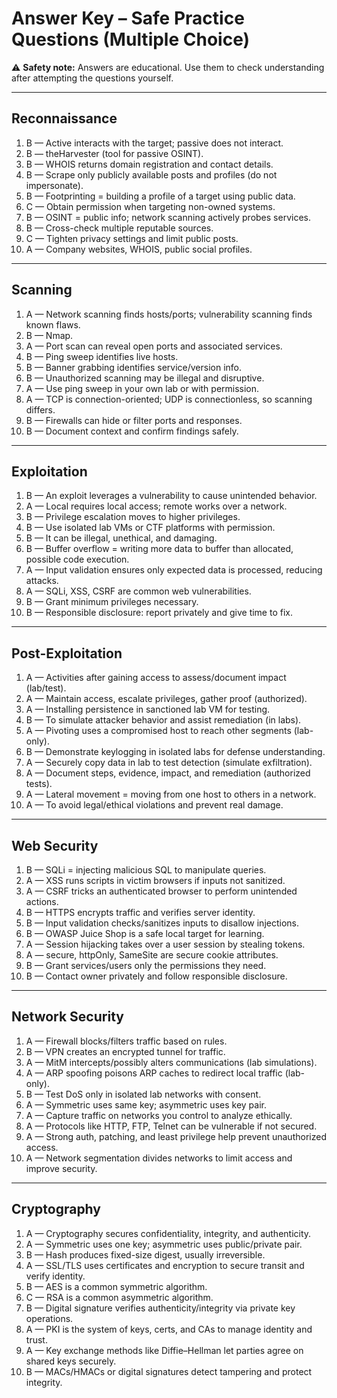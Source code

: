 # Answer Key – Safe Practice Questions (Multiple Choice)

⚠️ **Safety note:** Answers are educational. Use them to check understanding after attempting the questions yourself.

---

## Reconnaissance
1. B — Active interacts with the target; passive does not interact.  
2. B — theHarvester (tool for passive OSINT).  
3. B — WHOIS returns domain registration and contact details.  
4. B — Scrape only publicly available posts and profiles (do not impersonate).  
5. B — Footprinting = building a profile of a target using public data.  
6. C — Obtain permission when targeting non-owned systems.  
7. B — OSINT = public info; network scanning actively probes services.  
8. B — Cross-check multiple reputable sources.  
9. C — Tighten privacy settings and limit public posts.  
10. A — Company websites, WHOIS, public social profiles.

---

## Scanning
1. A — Network scanning finds hosts/ports; vulnerability scanning finds known flaws.  
2. B — Nmap.  
3. A — Port scan can reveal open ports and associated services.  
4. B — Ping sweep identifies live hosts.  
5. B — Banner grabbing identifies service/version info.  
6. B — Unauthorized scanning may be illegal and disruptive.  
7. A — Use ping sweep in your own lab or with permission.  
8. A — TCP is connection-oriented; UDP is connectionless, so scanning differs.  
9. B — Firewalls can hide or filter ports and responses.  
10. B — Document context and confirm findings safely.

---

## Exploitation
1. B — An exploit leverages a vulnerability to cause unintended behavior.  
2. A — Local requires local access; remote works over a network.  
3. B — Privilege escalation moves to higher privileges.  
4. B — Use isolated lab VMs or CTF platforms with permission.  
5. B — It can be illegal, unethical, and damaging.  
6. B — Buffer overflow = writing more data to buffer than allocated, possible code execution.  
7. A — Input validation ensures only expected data is processed, reducing attacks.  
8. A — SQLi, XSS, CSRF are common web vulnerabilities.  
9. B — Grant minimum privileges necessary.  
10. B — Responsible disclosure: report privately and give time to fix.

---

## Post-Exploitation
1. A — Activities after gaining access to assess/document impact (lab/test).  
2. A — Maintain access, escalate privileges, gather proof (authorized).  
3. A — Installing persistence in sanctioned lab VM for testing.  
4. B — To simulate attacker behavior and assist remediation (in labs).  
5. A — Pivoting uses a compromised host to reach other segments (lab-only).  
6. B — Demonstrate keylogging in isolated labs for defense understanding.  
7. A — Securely copy data in lab to test detection (simulate exfiltration).  
8. A — Document steps, evidence, impact, and remediation (authorized tests).  
9. A — Lateral movement = moving from one host to others in a network.  
10. A — To avoid legal/ethical violations and prevent real damage.

---

## Web Security
1. B — SQLi = injecting malicious SQL to manipulate queries.  
2. A — XSS runs scripts in victim browsers if inputs not sanitized.  
3. A — CSRF tricks an authenticated browser to perform unintended actions.  
4. B — HTTPS encrypts traffic and verifies server identity.  
5. B — Input validation checks/sanitizes inputs to disallow injections.  
6. B — OWASP Juice Shop is a safe local target for learning.  
7. A — Session hijacking takes over a user session by stealing tokens.  
8. A — secure, httpOnly, SameSite are secure cookie attributes.  
9. B — Grant services/users only the permissions they need.  
10. B — Contact owner privately and follow responsible disclosure.

---

## Network Security
1. A — Firewall blocks/filters traffic based on rules.  
2. B — VPN creates an encrypted tunnel for traffic.  
3. A — MitM intercepts/possibly alters communications (lab simulations).  
4. A — ARP spoofing poisons ARP caches to redirect local traffic (lab-only).  
5. B — Test DoS only in isolated lab networks with consent.  
6. A — Symmetric uses same key; asymmetric uses key pair.  
7. A — Capture traffic on networks you control to analyze ethically.  
8. A — Protocols like HTTP, FTP, Telnet can be vulnerable if not secured.  
9. A — Strong auth, patching, and least privilege help prevent unauthorized access.  
10. A — Network segmentation divides networks to limit access and improve security.

---

## Cryptography
1. A — Cryptography secures confidentiality, integrity, and authenticity.  
2. A — Symmetric uses one key; asymmetric uses public/private pair.  
3. B — Hash produces fixed-size digest, usually irreversible.  
4. A — SSL/TLS uses certificates and encryption to secure transit and verify identity.  
5. B — AES is a common symmetric algorithm.  
6. C — RSA is a common asymmetric algorithm.  
7. B — Digital signature verifies authenticity/integrity via private key operations.  
8. A — PKI is the system of keys, certs, and CAs to manage identity and trust.  
9. A — Key exchange methods like Diffie–Hellman let parties agree on shared keys securely.  
10. B — MACs/HMACs or digital signatures detect tampering and protect integrity.
